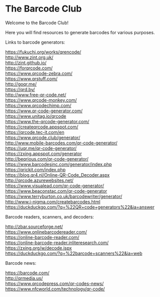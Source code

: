 # The Barcode Club

Welcome to the Barcode Club!

Here you will find resources to generate barcodes for various purposes.


Links to barcode generators:

https://fukuchi.org/works/qrencode/<br>
http://www.zint.org.uk/<br>
http://zint.github.io/<br>
https://forqrcode.com/<br>
https://www.qrcode-zebra.com/<br>
https://www.qrstuff.com/<br>
http://goqr.me/<br>
https://qrd.by/<br>
http://www.free-qr-code.net/<br>
https://www.qrcode-monkey.com/<br>
https://www.qrcodechimp.com/<br>
https://www.qr-code-generator.com/<br>
https://www.unitag.io/qrcode<br>
https://www.the-qrcode-generator.com/<br>
https://createqrcode.appspot.com/<br>
https://qrcode.tec-it.com/en<br>
https://www.qrcode.club/generator/<br>
http://www.mobile-barcodes.com/qr-code-generator/<br>
https://uqr.me/qr-code-generator/<br>
https://zxing.appspot.com/generator<br>
http://beqrious.com/qr-code-generator/<br>
https://www.barcodesinc.com/generator/index.php<br>
https://qrickit.com/index.php<br>
https://blog.qr4.nl/Online-QR-Code_Decoder.aspx<br>
http://qrcode.azurewebsites.net/<br>
https://www.visualead.com/qr-code-generator/<br>
https://www.beaconstac.com/qr-code-generator<br>
https://www.terryburton.co.uk/barcodewriter/generator/<br>
http://www.i-nigma.com/createbarcodes.html<br>
https://duckduckgo.com/?q=%22QR+code+generators%22&ia=answer<br>


Barcode readers, scanners, and decoders:

http://zbar.sourceforge.net/<br>
https://www.onlinebarcodereader.com/<br>
https://online-barcode-reader.com/<br>
https://online-barcode-reader.inliteresearch.com/<br>
https://zxing.org/w/decode.jspx<br>
https://duckduckgo.com/?q=%22barcode+scanners%22&ia=web<br>


Barcode news:

https://barcode.com/<br>
http://qrmedia.us/<br>
https://www.qrcodepress.com/qr-codes-news/<br>
https://www.nfcworld.com/technology/qr-code/<br>


